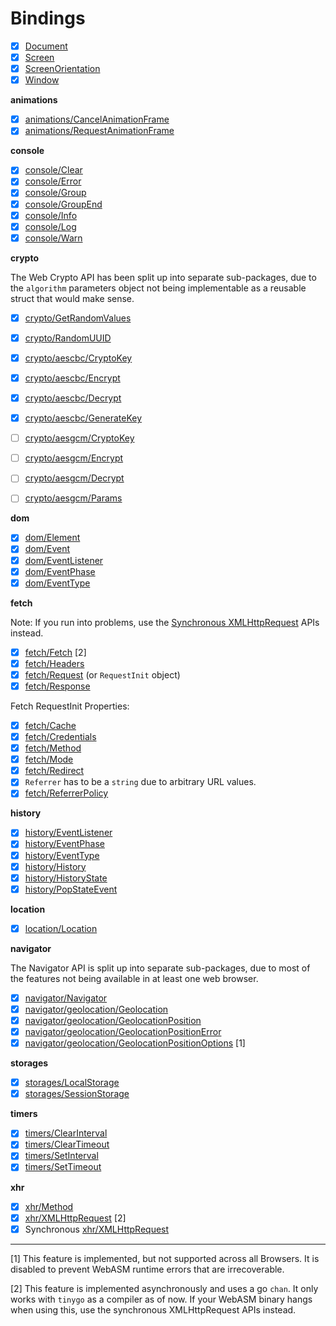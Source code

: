 
# Bindings

- [x] [Document](/source/Document.go)
- [x] [Screen](/source/Screen.go)
- [x] [ScreenOrientation](/source/ScreenOrientation.go)
- [x] [Window](/source/Window.go)

**animations**

- [x] [animations/CancelAnimationFrame](/source/animations/CancelAnimationFrame.go)
- [x] [animations/RequestAnimationFrame](/source/animations/RequestAnimationFrame.go)

**console**

- [x] [console/Clear](/source/console/Clear.go)
- [x] [console/Error](/source/console/Error.go)
- [x] [console/Group](/source/console/Group.go)
- [x] [console/GroupEnd](/source/console/GroupEnd.go)
- [x] [console/Info](/source/console/Info.go)
- [x] [console/Log](/source/console/Log.go)
- [x] [console/Warn](/source/console/Warn.go)

**crypto**

The Web Crypto API has been split up into separate sub-packages, due to the `algorithm` parameters
object not being implementable as a reusable struct that would make sense.

- [x] [crypto/GetRandomValues](/source/crypto/GetRandomValues.go)
- [x] [crypto/RandomUUID](/source/crypto/RandomUUID.go)

- [x] [crypto/aescbc/CryptoKey](/source/crypto/aescbc/CryptoKey.go)
- [x] [crypto/aescbc/Encrypt](/source/crypto/aescbc/Encrypt.go)
- [x] [crypto/aescbc/Decrypt](/source/crypto/aescbc/Decrypt.go)
- [x] [crypto/aescbc/GenerateKey](/source/crypto/aescbc/GenerateKey.go)

- [ ] [crypto/aesgcm/CryptoKey](/source/crypto/aescbc/CryptoKey.go)
- [ ] [crypto/aesgcm/Encrypt](/source/crypto/aescbc/Encrypt.go)
- [ ] [crypto/aesgcm/Decrypt](/source/crypto/aescbc/Decrypt.go)
- [ ] [crypto/aesgcm/Params](/source/crypto/aescbc/Params.go)

**dom**

- [x] [dom/Element](/source/dom/Element.go)
- [x] [dom/Event](/source/dom/Event.go)
- [x] [dom/EventListener](/source/dom/EventListener.go)
- [x] [dom/EventPhase](/source/dom/EventPhase.go)
- [x] [dom/EventType](/source/dom/EventType.go)

**fetch**

Note: If you run into problems, use the [Synchronous XMLHttpRequest](/source/xhr/XMLHttpRequest_sync.go) APIs instead.

- [x] [fetch/Fetch](/source/fetch/Fetch.go) [2]
- [x] [fetch/Headers](/source/fetch/Headers.go)
- [x] [fetch/Request](/source/fetch/Request.go) (or `RequestInit` object)
- [x] [fetch/Response](/source/fetch/Response.go)

Fetch RequestInit Properties:

- [x] [fetch/Cache](/source/fetch/Cache.go)
- [x] [fetch/Credentials](/source/fetch/Credentials.go)
- [x] [fetch/Method](/source/fetch/Method.go)
- [x] [fetch/Mode](/source/fetch/Mode.go)
- [x] [fetch/Redirect](/source/fetch/Redirect.go)
- [x] `Referrer` has to be a `string` due to arbitrary URL values.
- [x] [fetch/ReferrerPolicy](/source/fetch/ReferrerPolicy.go)

**history**

- [x] [history/EventListener](/source/history/EventListener.go)
- [x] [history/EventPhase](/source/history/EventPhase.go)
- [x] [history/EventType](/source/history/EventType.go)
- [x] [history/History](/source/history/History.go)
- [x] [history/HistoryState](/source/history/HistoryState.go)
- [x] [history/PopStateEvent](/source/history/PopStateEvent.go)

**location**

- [x] [location/Location](/source/location/Location.go)

**navigator**

The Navigator API is split up into separate sub-packages, due to most of the features not
being available in at least one web browser.

- [x] [navigator/Navigator](/source/navigator/Navigator.go)
- [x] [navigator/geolocation/Geolocation](/source/navigator/geolocation/Geolocation.go)
- [x] [navigator/geolocation/GeolocationPosition](/source/navigator/geolocation/GeolocationPosition.go)
- [x] [navigator/geolocation/GeolocationPositionError](/source/navigator/geolocation/GeolocationPositionError.go)
- [x] [navigator/geolocation/GeolocationPositionOptions](/source/navigator/geolocation/GeolocationPositionOptions.go) [1]

**storages**

- [x] [storages/LocalStorage](/source/storages/LocalStorage.go)
- [x] [storages/SessionStorage](/source/storages/SessionStorage.go)

**timers**

- [x] [timers/ClearInterval](/source/timers/ClearInterval.go)
- [x] [timers/ClearTimeout](/source/timers/ClearTimeout.go)
- [x] [timers/SetInterval](/source/timers/SetInterval.go)
- [x] [timers/SetTimeout](/source/timers/SetTimeout.go)

**xhr**

- [x] [xhr/Method](/source/xhr/Method.go)
- [x] [xhr/XMLHttpRequest](/source/xhr/XMLHttpRequest.go) [2]
- [x] Synchronous [xhr/XMLHttpRequest](/source/xhr/XMLHttpRequest_sync.go)

--------

[1] This feature is implemented, but not supported across all Browsers. It is disabled to prevent WebASM runtime errors that are irrecoverable.

[2] This feature is implemented asynchronously and uses a go `chan`. It only works with `tinygo` as a compiler as of now. If your WebASM binary
    hangs when using this, use the synchronous XMLHttpRequest APIs instead.

